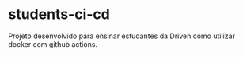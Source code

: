 # students-ci-cd

Projeto desenvolvido para ensinar estudantes da Driven como utilizar docker com github actions.
